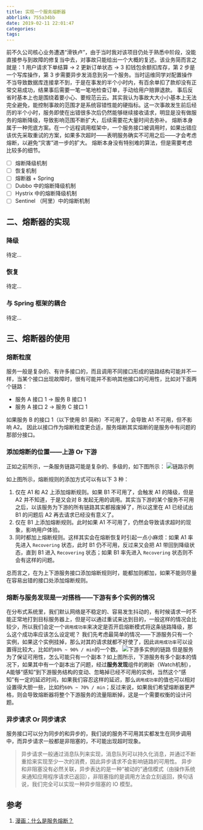 ```yaml
---
title: 实现一个服务熔断器
abbrlink: 755a34bb
date: 2019-02-11 22:01:47
categories: 
tags: 
---
```



前不久公司核心业务遭遇“滑铁卢”，由于当时我对该项目仍处于熟悉中阶段，没能直接参与到故障的修复当中去，对事故只能给出一个大概的复述。该业务简而言之就是：1 用户请求下单结算 -> 2 更新订单状态 -> 3 扣钱包余额扣库存，第 2 步是一个写库操作，第 3 步需要异步发消息到另一个服务。当时运维同学对配置操作不当导致数据库连接拿不到，于是在事发的半个小时内，有百余单扣了款却没有正常交易成功，结果事后需要一笔一笔地检查订单，手动给用户赔罪退款。
事后反省时基本上也是围绕着要小心、要规范云云。其实我认为事故大大小小基本上无法完全避免，能控制事故的范围才是系统容错性能的硬指标。这一次事故发生前后经历的半个小时，服务即使在出错很多次后仍然能够继续接收请求，明显是没有做服务的熔断降级，导致影响范围不断扩大，后续需要花大量时间去弥补。
熔断本身属于一种兜底方案。在一个远程调用框架中，一个服务接口被调用时，如果出错应该优先采取重试的方案，如果多次超时——表明服务确实不可用之后——才会考虑熔断，以避免“灾害”进一步的扩大。
熔断本身没有特别难的算法，但是需要考虑比较多的细节。

* [ ] 熔断降级机制
* [ ] 恢复机制
* [ ] 熔断器 + Spring
* [ ] Dubbo 中的熔断降级机制
* [ ] Hystrix 中的熔断降级机制
* [ ] Sentinel （阿里）中的熔断机制

<!-- more -->

## 二、熔断器的实现
### 降级
待定...

### 恢复
待定...

### 与 Spring 框架的耦合
待定...


## 三、熔断器的使用
### 熔断粒度
服务一般是复杂的、有许多接口的，而且调用不同接口形成的链路结构可能并不一样，当某个接口出现故障时，很有可能并不影响其他接口的可用性，比如对下面两个链路：
* 服务 A 接口 1 -> 服务 B 接口 1
* 服务 A 接口 2 -> 服务 C 接口 1

如果服务 B 的接口 1（以下使用 B1 简称）不可用了，会导致 A1 不可用，但不影响 A2。
因此以接口作为熔断粒度更合适，服务熔断其实熔断的是服务中有问题的那部分接口。

### 添加熔断的位置——上游 Or 下游
正如之前所示，一条服务链路可能是复杂的、多级的，如下图所示：
![链路示例](http://47.88.24.11/实现一个服务熔断器/链路示例.png "链路示例")

如上图所示，熔断规则的添加方式可以有以下 3 种：
1. 仅在 A1 和 A2 上添加熔断规则。如果 B1 不可用了，会触发 A1 的降级，但是 A2 并不知道，于是又会对 B 发起无用的调用。其实当下游的某个服务不可用之后，以该服务为下游的所有链路其实都报废掉了，所以这里在 A1 已经试出 B1 的问题后 A2 再去请求已经没有意义了。
1. 仅在 B1 上添加熔断规则。此时如果 A1 不可用了，仍然会导致请求超时的现象，影响用户体验。
1. 同时都加上熔断规则。这样其实会在熔断恢复时引起一点小麻烦：如果 A1 率先进入 `Recovering` 状态，此时 B1 仍不可用，反过来又会把 A1 带回到降级状态，直到 B1 进入 `Recovering` 状态；如果 B1 率先进入 `Recovering` 状态则不会有这样的问题。

总而言之，在为上下游服务接口添加熔断规则时，能都加则都加，如果不能则尽量在容易出错的接口处添加熔断规则。

### 熔断与服务发现是一对搭档——下游有多个实例的情况
在分布式系统里，我们默认网络是不稳定的、容易发生抖动的，有时候请求一时不能正常地打到目标服务器上，但是可以通过重试来达到目的，一般这样的情况会比较少，所以我们会定一个`调用成功率`来决定是否开启熔断模式将这条链路降级，那么这个成功率应该怎么设定呢？
我们先考虑最简单的情况——下游服务只有一个实例，如果这个实例挂掉，那么对其的请求就都不好使了，因此`调用成功率`可以设置得比较大，比如约`80% ~ 90% / min`的一个数。
![下游多实例的链路](http://47.88.24.11/实现一个服务熔断器/下游多实例的链路.png "下游多实例的链路")
但是服务为了保证可用性，怎么可能只有一个副本？如上图所示，下游服务有多个副本的情况下，如果其中有一个副本出了问题，经过**服务发现**组件的刷新（Watch机制），A能够“感知”到下游服务结构的变动、忽略掉已经不可用的实例，当然这个“感知”有一定的延迟时间，如果我们容忍这样的延迟，那么`调用成功率`的值也可以相对设置得大胆一些，比如约`60% ~ 70% / min`；反过来说，如果我们希望熔断器更严格，则会导致熔断器将整个下游服务的流量阻断掉，这是一个需要权衡的设计问题。

### 异步请求 Or 同步请求
服务接口可以分为同步的和异步的，我们说的服务不可用其实都发生在同步调用中，而异步请求一般都是非阻塞的，不可能出现超时现象。
> 异步请求一般通过消息队列来实现，消息队列可以持久化消息，并通过不断重拾来实现至少一次的消费，因此异步请求不会影响链路的可用性。
> 异步和非阻塞没有必然关联，异步表达的是一种“被动的”通信模式（由操作系统来通知应用程序请求已返回），非阻塞指的是调用方法会立刻返回，换句话说，我们完全可以实现一种异步阻塞的 IO 模型。



## 参考
1. [漫画：什么是服务熔断？](https://blog.csdn.net/bjweimengshu/article/details/79441695)
